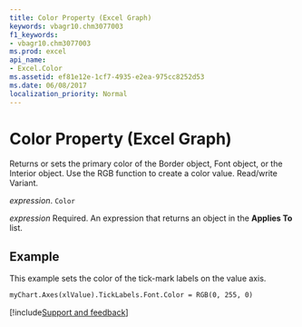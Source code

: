 ```yaml
---
title: Color Property (Excel Graph)
keywords: vbagr10.chm3077003
f1_keywords:
- vbagr10.chm3077003
ms.prod: excel
api_name:
- Excel.Color
ms.assetid: ef81e12e-1cf7-4935-e2ea-975cc8252d53
ms.date: 06/08/2017
localization_priority: Normal
---
```



# Color Property (Excel Graph)

Returns or sets the primary color of the Border object, Font object, or the Interior object. Use the RGB function to create a color value. Read/write Variant.

_expression_. `Color`

 _expression_ Required. An expression that returns an object in the **Applies To** list.


## Example

This example sets the color of the tick-mark labels on the value axis.


```vb
myChart.Axes(xlValue).TickLabels.Font.Color = RGB(0, 255, 0)
```

[!include[Support and feedback](~/includes/feedback-boilerplate.md)]
